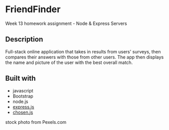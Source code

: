 # FriendFinder
Week 13 homework assignment - Node &amp; Express Servers

## Description
Full-stack online application that takes in results from users' surveys, then compares their answers with those from other users. The app then displays the name and picture of the user with the best overall match. 

## Built with
* javascript
* Bootstrap
* node.js
* [express.js](http://expressjs.com/)
* [chosen.js](https://cdnjs.com/libraries/chosen)

stock photo from Pexels.com 
